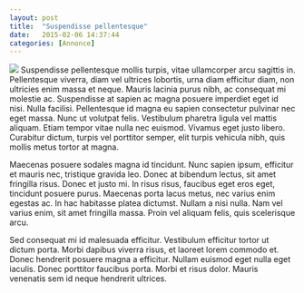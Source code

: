```yaml
---
layout: post
title:  "Suspendisse pellentesque"
date:   2015-02-06 14:37:44
categories: [Annonce]
---
```


<img src="{{ site.baseurl }}/images/pic01.jpg" class="fit image">
Suspendisse pellentesque mollis turpis, vitae ullamcorper arcu sagittis in. Pellentesque viverra, diam vel ultrices lobortis, urna diam efficitur diam, non ultricies enim massa et neque. Mauris lacinia purus nibh, ac consequat mi molestie ac. Suspendisse at sapien ac magna posuere imperdiet eget id nisi. Nulla facilisi. Pellentesque id magna eu sapien consectetur pulvinar nec eget massa. Nunc ut volutpat felis. Vestibulum pharetra ligula vel mattis aliquam. Etiam tempor vitae nulla nec euismod. Vivamus eget justo libero. Curabitur dictum, turpis vel porttitor semper, elit turpis vehicula nibh, quis mollis metus tortor at magna.

Maecenas posuere sodales magna id tincidunt. Nunc sapien ipsum, efficitur et mauris nec, tristique gravida leo. Donec at bibendum lectus, sit amet fringilla risus. Donec et justo mi. In risus risus, faucibus eget eros eget, tincidunt posuere purus. Maecenas porta lacus metus, nec varius enim egestas ac. In hac habitasse platea dictumst. Nullam a nisi nulla. Nam vel varius enim, sit amet fringilla massa. Proin vel aliquam felis, quis scelerisque arcu.

Sed consequat mi id malesuada efficitur. Vestibulum efficitur tortor ut dictum porta. Morbi dapibus viverra risus, et laoreet lorem commodo et. Donec hendrerit posuere magna a efficitur. Nullam euismod eget nulla eget iaculis. Donec porttitor faucibus porta. Morbi et risus dolor. Mauris venenatis sem id neque hendrerit ultrices.
